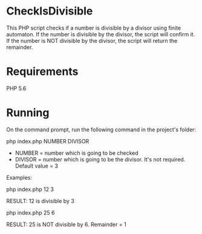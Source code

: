 # CheckIsDivisible

This PHP script checks if a number is divisible by a divisor using finite automaton.
If the number is divisible by the divisor, the script will confirm it.
If the number is NOT divisible by the divisor, the script will return the remainder.

# Requirements

PHP 5.6

# Running

On the command prompt, run the following command in the project's folder:

php index.php NUMBER DIVISOR
* NUMBER = number which is going to be checked
* DIVISOR = number which is going to be the divisor. It's not required. Default value = 3
  
Examples: 

php index.php 12 3

RESULT: 12 is divisible by 3

php index.php 25 6

RESULT: 25 is NOT divisible by 6. Remainder = 1
